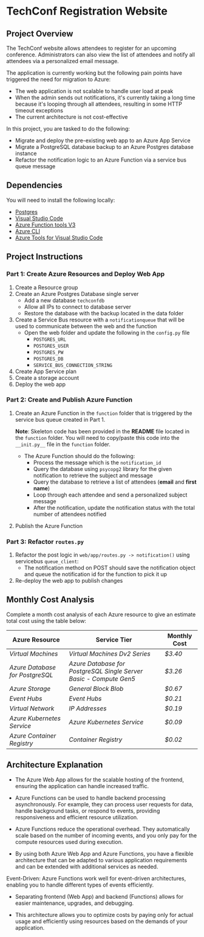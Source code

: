 # TechConf Registration Website

## Project Overview
The TechConf website allows attendees to register for an upcoming conference. Administrators can also view the list of attendees and notify all attendees via a personalized email message.

The application is currently working but the following pain points have triggered the need for migration to Azure:
 - The web application is not scalable to handle user load at peak
 - When the admin sends out notifications, it's currently taking a long time because it's looping through all attendees, resulting in some HTTP timeout exceptions
 - The current architecture is not cost-effective 

In this project, you are tasked to do the following:
- Migrate and deploy the pre-existing web app to an Azure App Service
- Migrate a PostgreSQL database backup to an Azure Postgres database instance
- Refactor the notification logic to an Azure Function via a service bus queue message

## Dependencies

You will need to install the following locally:
- [Postgres](https://www.postgresql.org/download/)
- [Visual Studio Code](https://code.visualstudio.com/download)
- [Azure Function tools V3](https://docs.microsoft.com/en-us/azure/azure-functions/functions-run-local?tabs=windows%2Ccsharp%2Cbash#install-the-azure-functions-core-tools)
- [Azure CLI](https://docs.microsoft.com/en-us/cli/azure/install-azure-cli?view=azure-cli-latest)
- [Azure Tools for Visual Studio Code](https://marketplace.visualstudio.com/items?itemName=ms-vscode.vscode-node-azure-pack)

## Project Instructions

### Part 1: Create Azure Resources and Deploy Web App
1. Create a Resource group
2. Create an Azure Postgres Database single server
   - Add a new database `techconfdb`
   - Allow all IPs to connect to database server
   - Restore the database with the backup located in the data folder
3. Create a Service Bus resource with a `notificationqueue` that will be used to communicate between the web and the function
   - Open the web folder and update the following in the `config.py` file
      - `POSTGRES_URL`
      - `POSTGRES_USER`
      - `POSTGRES_PW`
      - `POSTGRES_DB`
      - `SERVICE_BUS_CONNECTION_STRING`
4. Create App Service plan
5. Create a storage account
6. Deploy the web app

### Part 2: Create and Publish Azure Function
1. Create an Azure Function in the `function` folder that is triggered by the service bus queue created in Part 1.

      **Note**: Skeleton code has been provided in the **README** file located in the `function` folder. You will need to copy/paste this code into the `__init.py__` file in the `function` folder.
      - The Azure Function should do the following:
         - Process the message which is the `notification_id`
         - Query the database using `psycopg2` library for the given notification to retrieve the subject and message
         - Query the database to retrieve a list of attendees (**email** and **first name**)
         - Loop through each attendee and send a personalized subject message
         - After the notification, update the notification status with the total number of attendees notified
2. Publish the Azure Function

### Part 3: Refactor `routes.py`
1. Refactor the post logic in `web/app/routes.py -> notification()` using servicebus `queue_client`:
   - The notification method on POST should save the notification object and queue the notification id for the function to pick it up
2. Re-deploy the web app to publish changes

## Monthly Cost Analysis
Complete a month cost analysis of each Azure resource to give an estimate total cost using the table below:

| Azure Resource | Service Tier | Monthly Cost |
| ------------ | ------------ | ------------ |
| *Virtual Machines* |  *Virtual Machines Dv2 Series*  | *$3.40* |
| *Azure Database for PostgreSQL*   | *Azure Database for PostgreSQL Single Server Basic - Compute Gen5* | *$3.26* |
| *Azure Storage* | *General Block Blob* | *$0.67* |
| *Event Hubs* | *Event Hubs*   | *$0.21* |
| *Virtual Network* | *IP Addresses*    | *$0.19* |
| *Azure Kubernetes Service* |  *Azure Kubernetes Service*   | *$0.09*|
| *Azure Container Registry* | *Container Registry*    | *$0.02* |
## Architecture Explanation
- The Azure Web App allows for the scalable hosting of the frontend, ensuring the application can handle increased traffic.

- Azure Functions can be used to handle backend processing asynchronously. For example, they can process user requests for data, handle background tasks, or respond to events, providing responsiveness and efficient resource utilization.

- Azure Functions reduce the operational overhead. They automatically scale based on the number of incoming events, and you only pay for the compute resources used during execution.

- By using both Azure Web App and Azure Functions, you have a flexible architecture that can be adapted to various application requirements and can be extended with additional services as needed.

Event-Driven: Azure Functions work well for event-driven architectures, enabling you to handle different types of events efficiently.

- Separating frontend (Web App) and backend (Functions) allows for easier maintenance, upgrades, and debugging.

- This architecture allows you to optimize costs by paying only for actual usage and efficiently using resources based on the demands of your application.